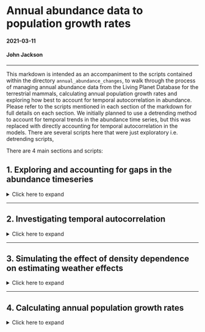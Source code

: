 # Annual abundance data to population growth rates
#### 2021-03-11 
#### John Jackson

---

This markdown is intended as an accompaniment to the scripts contained within the directory `annual_abundance_changes`, to walk through the process of managing annual abundance data from the Living Planet Database for the terrestrial mammals, calculating annual population growth rates and exploring how best to account for temporal autocorrelation in abundance. Please refer to the scripts mentioned in each section of the markdown for full details on each section. We initially planned to use a detrending method to account for temporal trends in the abundance time series, but this was replaced with directly accounting for temporal autocorrelation in the models. There are several scripts here that were just exploratory i.e. detrending scripts,

There are 4 main sections and scripts:

## 1. Exploring and accounting for gaps in the abundance timeseries
<details>
  <summary>Click here to expand</summary>

### `timeseries_gap_exploration.R`

For our record question of how weather influences annual population changes in vertebrates, one potential problem with the vertebrate abundance data from the Living Planet Database is that there are gaps in the timeseries. The number of these gaps and the way we deal with them is important. This first section is intended to explore the pervasiveness of these gaps across our records, and deal with them in an appropriate way for further analysis.

We first have to restrict the data to only include records that have sufficient data with which to explore annual changes abundance in relation to CHELSA weather data. We only include observations that overlap with the CHELSA data i.e. between 1979-2013, and those that have 5 or more years (first pass) of abundance data:

```
mam <- mam %>% 
  filter(year >= 1979 & year <= 2013) %>% # important to do this first
  group_by(ID) %>% 
  mutate(n = n()) %>% 
  ungroup() %>% 
  filter(n >= 5) %>% 
  dplyr::select(-n)
```

Now we present the example of a population timeseries with 5 observations of population density from the Fossa (Cryptoprocta ferox), which is endemic to Madagascar. There are 5 observations between 2008 and 2013.

<img src="../plots/annual_abundance/timeseries_gaps/fossa_timeseries.jpeg" width="600"/>

However, we have a gap in the data in 2009. We could interpolate this value when we detrend the timeseries, but since we are investigating changes in annual abundance, we are actually interested in annual deviation in abundance. Therefore, a better strategy is to map these gaps across all of our records and investigate if there is a way of splitting the timeseries up when we investigate the effect of weather.

We make use of the differences in the $years column to split each record's timeseries in to blocks. We compute some summary statistics for each record `mam_gaps`, including the number of these blocks, the proportion of the data that is a timeseries with 1-year transitions, and the longest continuous block in the record. In `mam_blocks`, we record all the blocks for each record and keep the raw data:

```
mam_gaps <- mam %>% 
  group_by(ID) %>% 
  group_modify(~{
    cyears = .$year
    diff_cyears = diff(cyears)
    cumsum_blocks = cumsum(c(1, diff_cyears != 1))
    
    summarise(., Binomial = Binomial[1],
              study_length = length(cyears),
              no_consecutive_blocks = n_distinct(cumsum_blocks),
              prop_1year_transitions = sum(diff_cyears == 1)/ length(diff_cyears),
              longest_block = max(table(cumsum_blocks)))
  }) %>% 
  ungroup()

mam_blocks <- mam %>% 
  group_by(ID) %>%
  mutate(block = cumsum(c(1, diff(year) != 1)),
         max_block = max(block)) %>% 
  ungroup() %>% 
  dplyr::select(ID, Binomial, Order, ln_abundance, 
                year, block, max_block) %>% 
  left_join(x = ., y = dplyr::select(mam_gaps, -c(Binomial, no_consecutive_blocks)),
            by = "ID") %>% 
  arrange(desc(longest_block)) %>% 
  mutate(ID = factor(ID, levels = unique(.$ID)))
```
### Time series gap summaries

Encouragingly, the majority of the data is occurring in continuous blocks with 1-year transitions. Here we have the distribution of the proportion of each record that is occurring in 1-year transitions. We can see that the majority have all their data as 1-year transitions. Furthermore >76% (870) of the records have more than 2 thirds of their data in 1-year transitions.

<img src="../plots/annual_abundance/timeseries_gaps/Proportion_1year_transitions.jpeg" width="700" />

However, this doesn't quite give us the full picture because we also need to know how many blocks each timeseries occurs in. Here we plot the number of blocks that each record occurs in against the number of years in its longest block. The colour denotes the proportion of the timeseries occurring in 1-year transitions.

<img src="../plots/annual_abundance/timeseries_gaps/Consecutive_blocks.jpeg" width="700" />

So it does appear that there are some records that are primarily in timeseries with 1-year transitions (lighter colours), but do occur over quite a few blocks of observations. We can also plot these blocks of observations as timelines, where we see the years of data for each record ID. I have split these up based on the number of blocks that the timeseries occurs in for ease. Here first you have the records that are just occurring in 1 consecutive block. Points and lines indicate where there is data for each record ID (row).

<img src="../plots/annual_abundance/timeseries_gaps/record_timelines/1_consecutive_block_timeline.jpeg" width="700" />

These are the 'gold standard' records that occur solely in one consecutive chain of annual observations (with more than 10 years of data). However, the picture becomes a little bit more complex when we look at records that occur in a greater number of blocks. Here you can see the records that occur in 5 blocks.

<img src="../plots/annual_abundance/timeseries_gaps/record_timelines/5_consecutive_block_timeline.jpeg" width="700" />

We can see here that there are scenarios where there are longer consecutive blocks of observations, with smaller satellite blocks that have fewer observations. Furthermore, we can see in records with more blocks, there are situations where there are several separate blocks of 1-year transitions, but that many blocks have less than 5 observations.

### Data selection

We are selecting data based on the sizes of the blocks for each record - We only want to retain blocks within a record that have 10 or more consecutive annual observations.

```
# IDs and blocks that we want to keep - 502 out of 2756 ID-block combinations
ID_block_keep <- mam_blocks %>% 
  mutate(ID = as.numeric(as.character(ID))) %>% 
  group_by(ID, block) %>% 
  summarise(ID_block = paste0(ID[1],"_",block[1]),
            block_keep = if_else(n() >= 10, 1, 0)) %>%
  ungroup() %>% 
  filter(block_keep == 1)

# Restricting the dataset
mam_IDblocks <- mam %>% 
  group_by(ID) %>%
  mutate(block = cumsum(c(1, diff(year) != 1)),
         ID_block = paste0(ID[1],"_",block)) %>% 
  ungroup() %>% 
  filter(ID_block %in% ID_block_keep$ID_block == T) %>% 
  select(1,21,22,2:9,11:20)

```

This gives us a final dataset with which to assess how weather affects changes in abundance, stored in `mammal`. Each Study has consecutive blocks within the study with at least ten years of data within them. Here is a comparison to the initial raw data:

![](../plots/annual_abundance/data_summary.jpeg)

This equates to 38% of the initial observations, 20% of the initial records, and 31% of the species.

</details>

---

## 2. Investigating temporal autocorrelation
<details>
  <summary>Click here to expand</summary>

### `timeseries_models_test.R`

Because we are working with abundance timeseries, accounting for and exploring the temporal autocorrelation in the timeseries is crucial for the study. We can treat each block in each record explicitly as a timeseries object, investigate whether we have evidence for temporal autocorrelation, and then fit an Autoregressive timeseries model.

First, we apply the `acf` function to each of the record blocks to investigate temporal autocorrelation. We only explored up to a lag of 4 years here, because there was insufficient data for most studies to explore a greater number of lags. The acf function computes the correlation for a vector at all specified lags. We then have to use `qnorm` at the 95% confidence limit with the sample size to give the confidence limit, or level of significance. This is done both for each vector, and as a general confidence limit for the median record length (14 years). Absolute correlation values above this limit are significant.

```
# Applying acf over all studies and returning data
mam_acf <- mam_IDblocks %>% 
  group_by(ID_block) %>% 
  group_modify(~{
    cab = .$ln_abundance
    
    cacf = acf(cab, lag.max = 4, plot = F)
    
    tibble(dplyr::select(., c(3:8, 13, 14))[1,],
           lag = cacf$lag, cor = cacf$acf, 
           ci = qnorm(0.975)/sqrt(length(cab)),
           n_obs = length(cab))
  }) 

ci_median <- qnorm(0.975)/sqrt(14) # confidence limit for the median record with 14 obs
```

We can then plot out the autocorrelation for each of the studies, and the proportion that are significant at each time lag. Here you have the absolute correlation coefficient at each lag for each record, and the dashed line is the significance confidence level for the median study length. Then you have the proportion of the studies at each lag that are significant based on their record length.

<img src="../plots/annual_abundance/timeseries_model_testing/temporal_autocorrelation.jpeg" width="700"/>

So it seems like we have good evidence from a reasonable proportion of records (>25%) that there is temporal autocorrelation at a lag of one year. However, beyond a single year of lag, the absolute correlation and proportion of significant records drops substantially. This is most likely due to the fact we are dealing with annual data, and the restrictive sample size of each record.

Therefore, we conclude it is important to incorporate temporal autocorrelation of lag 1. We can take this further by fitting explicit order 1 autoregressive models, AR(1), to each ~stationary timeseries (have to exclude a couple of studies which seem to exhibit exponential growth). We can then compare the predictive performance (AIC here) of the AR(1) models to a white noise (WN) model, which just assumes random noise with a normal distribution at a specified mean and variance.

```
# Fitting AR models for all ID_blocks and returning model selection data
mam_ARmodels <- mam_IDblocks %>% 
  # Have to exclude these studies that have stange problem that prevents ML being fit - exp growth???
  filter(ID_block != "11175_1" & ID_block != "10734_1" & ID_block != "4803_1") %>% 
  group_by(ID_block) %>% 
  group_modify(~{
    #convert abundance to a timeseries
    cts = ts(.$ln_abundance)
    
    # fit autoregressive model and NULL model of white noise
    mod_AR = arima(cts, order = c(1,0,0), method = "ML")
    mod_WN = arima(cts, order = c(0,0,0), method = "ML")
    
    tibble(dplyr::select(., c(3:8, 13, 14))[1,],
           coef_AR = coef(mod_AR)[1],
           AIC_AR = AIC(mod_AR), AIC_WN = AIC(mod_WN),
           n_obs = length(cts))
  }) %>% ungroup() %>% 
  mutate(dAIC = AIC_AR - AIC_WN,
         n_gr = n_obs - (n_obs %% 5))
```

The AIC here gives us the predictive performance of the AR(1) and WN models for each record. Lower AIC values indicate improved predictive performance, and we consider a difference of >=2 to indicate improved predictive performance. Here are the results across the studies, grouped by the length of the study in 5-year bins. You have the difference in AIC for each study (points) as well as a density violin across each bin. The black horizontal line is a difference of 2.

<img src="../plots/annual_abundance/timeseries_model_testing/AIC_AR.jpeg" width="700"/>

We can see that just under 50% of the records have statistical support for an AR(1) model compared to white noise. This suggests that it is important to incorporate lag 1 autocorrelation in abundance when exploring annual weather effects.

</details>

---

## 3. Simulating the effect of density dependence on estimating weather effects
<details>
  <summary>Click here to expand</summary>

### `density_dependence_simulation.R`

Following on from the investigation of temporal autocorrelation in abundance measures in the LPD data, a pervasive feature of population dynamics that manifests in temporally autocorrelated abundance is density dependence. Investigating density dependence directly is beyond the scope of this study. Instead however, we wanted to investigate whether the presence of density dependence in the system had the potential to bias any estimates of weather effects on abundance changes.

Here, we used a simulation following the advice of Dr. Dylan Childs to test whether the presence of density dependence might bias our estimation of weather effects on abundance changes. The aim here is to simulate a number (`n_sims = 1000`) of timeseries that have both a given strength of density dependence (`bDD`), and an effect of the environment on abundance changes (`bENV`). Given these parameters and some variance/noise, we simulate timeseries and then look at whether retrofitting a linear model to the timeseries enables us to accurately estimate the environmental effect. In other words, does the presence of density dependence prevent us from estimating the weather effects accurately.

The simulation has the following starting parameters:

```
t_step = 5       # timestep i.e. the length of each timeseries (here years) - testing with 5 to start with

p <- list()      # parameters for our models
p$b0 <- 1        # Initial value to feed to the density dependence
p$bDD <- 0.5     # coefficient for density dependence
p$bENV <- 0.2    # coefficient for the environment
p$sigma <- 1     # noise variance
p$sigmaENV <- 1  # environmental variance

x0 <- 2.0        # starting abundance

n_sims <- 1000   # number of simulations
```

Then we want to create functions that i) generate our timeseries/environmental data using the parameters defined above, ii) runs a linear model to estimate the effect of the environment and density dependence, and the iii) run the simulation and pull out the necessary coefficients from the retrofit model.

```
## Iteration function to create the two components of the model
iter <- function(p, x0, t_step) {
  x    <- numeric(t_step + 1)
  env  <- rnorm(t_step + 1, 0, p$sigmaENV)
  x[1] <- x0
  noise <- rnorm(t_step, 0, p$sigma)
  for (t  in seq_len(t_step)) {
    x[t+1] <- p$b0 + (1 - p$bDD) * x[t] + p$bENV * env[t] + noise[t]
  }
  list("x" = x, "env" = env)
}

## Fit the model function 
fit_mod <- function (p, x, beta) {
  unname(coef(lm(diff(x$x) ~ x$x[-(length(x$x))] + x$env[-(length(x$env))])))[beta]
}

## Function to run the simulation and pull out the necessary values
run_sim <- function(p, x0, t_step, n_sims, beta) {
  slopes <- numeric(n_sims)
  for (i in seq_len(n_sims)){
    x <- iter(p, x0, t_step)
    slopes[i] <- fit_mod(p, x, beta = beta)
  }
  slopes
}
```

Then, we ran this simulation for varying lengths of timeseries (5,10,20,50,100 and 1000 years) and looked at the coefficients generated in the model relative to the parameters put in. You can see the results here for estimated the environmental effect (`bENV`)

<img src="../plots/annual_abundance/Accounting_for_autocorrelation_testing/Environment_coefficient_simulation.jpeg" width="700"/>

and for the density dependence effect (`bDD`)

<img src="../plots/annual_abundance/Accounting_for_autocorrelation_testing/DD_coefficient_simulation.jpeg" width="700"/>

Where the dashed line is the simulation retrofit coefficient, and the solid line is the actual model parameter. You can see from the upper figure that for the environmental effect, even for short timeseries the estimation of an environmental effect is not hindered by the presence of density dependence. This is good news for our estimation of weather effects on population growth rates for the LPD data. However, this is not the case for density dependence estimation, which is really affected by the length of the timeseries. Very hard to accurately estimate density dependence from small timeseries.

Together with the results of section 2, this suggests that accounting for temporal autocorrelation in abundance (with lag 1) should be sufficient to estimate weather effects on abundance changes.

</details>

---

## 4. Calculating annual population growth rates
<details>
  <summary>Click here to expand</summary>

### `annual_population_growth_rate.R`

Using the abundance data that has been split in to consecutive blocks, we will calculate per-capita annual population growth rates, which we will then relate to annual weather data. This is calculated as r = N~t+1~/N~t~ , where N is the abundance on the ln scale at time t. We store the results in the `mammal` data frame for future reference.

```
mammal <- mam_IDblocks %>% 
  group_by(ID_block) %>% 
  group_modify(~{
    t0 <- .$ln_abundance[-(length(.$ln_abundance))]
    t1 <- .$ln_abundance[-1]
    
    mutate(., pop_growth_rate = c(t1/t0,NA))
  }) %>% 
  ungroup() %>% 
  filter(is.na(pop_growth_rate) == F)
```

This per-capita growth rate gives us a response variable with which to explore weather effects. The per-capita growth rates are distributed as follows:

<img src="../plots/annual_abundance/annual_population_growth_rates/pop_growth_rate_histogram.jpeg" width="600"/>

We can also explore the relationship between population growth rate and abundance, which gives us an indication of how density dependence may be acting across our abundance timeseries. Each point here is one year (t) of each record.

<img src="../plots/annual_abundance/annual_population_growth_rates/density_dependence_mam.jpeg" width="700"/>

We can see evidence of a slight negative trend between abundance and population growth, indicative of negative density dependence.

### Odd population growth rates and 0's in the raw data

On inspection of the histogram of our per-capita population growth rates, while the vast majority of the data falls within a reasonable range, we can see that there are a number of odd population growth rates, at both tails of the distribution. In order to explore this in a little bit more detail, lets have a look at the density of these per-capita population growth rates.

<img src="../plots/annual_abundance/annual_population_growth_rates/population_growth_rate_distribution.jpeg" width="700"/>

We can see that the vast vast majority of the data is centered around a population growth rate of 1 indicating no annual change. The dashed lines here are the 1% and 99% quantiles of the population growth rates, indicating that 98% of the data is occurring between a population growth rate of **0.54 and 1.9**. This makes sense - in a single year we perhaps do not expect that many timeseries observations display a change in abundance great than a factor of 2, which if true would indicate very very rapid population changes.

We can see that there are a number of points outside of this range however, and also some annual population changes well outside of this range that deserve some exploration. So, we can pull out all of the timeseries observations where there these per-capita population growth rates lying outside of this range:

```
# The quantiles
mamquant <- tibble(quant = quantile(mammal$pop_growth_rate, probs = c(0.01,0.99)))

# Pull out the ID blocks below-above the 1%-99% quantiles 
unusual_pop_growth <- mammal %>% 
  filter(pop_growth_rate > mamquant$quant[2] | 
           pop_growth_rate < mamquant$quant[1]) 

# and the raw abundance changes
unusual_dat <- mam_IDblocks %>% 
  filter(ID_block %in% unusual_pop_growth$ID_block == TRUE)
```

And then we can have a look at the timeseries where there are these rapid population changes. Below is the timeseries of ln Abundance for all records that have at least one population growth rate outside of the normal range. Each panel is a record, and the black line is their full timeseries. The coloured points are the years with odd population growth rate observations, where the colour of the point is the population growth rate.

<img src="../plots/annual_abundance/annual_population_growth_rates/unusual_abundance_changes.jpeg" width="900"/>

For quite a few of these records, we can see that the rapid increases/decreases are real and for the populations, and probably just because of quite rapid fluctuations in the population from year to year. A good example of a record like this is **18740_1**. However, there are several suspicious examples. It seems there are some records where the ln abundance drops to 1, which indicates a **raw abundance of 0**. Here, because of the log transformation, this means there are huge huge jumps in the population when it drops to 0. Furthermore, we are unsure whether these are *true* 0s, or instead reflect sampling variation i.e. years where individuals were not recorded and should have missing data but have been recorded as 0 by accident. A good example of a key candidate for this is record **9888_1**, where there are biannual drops in the population to 0. This is highly unlikely, especially because this is a population of lions, for which abundance is expected to be more stable that 5-fold changes in abundance in a single year.

The key seems to be in abundance timeseries where there are 0s. Indeed, when we restrict to look at only records with 0s in the raw abundance data, the very same populations come up. Here are the abundance timeseries for records with raw 0s:

<img src="../plots/annual_abundance/annual_population_growth_rates/raw0_abundance.jpeg" width="1000"/>

The 0 abundances map very well to the extreme population growth rates. Now we need to find a reliable way of removing suspicious records, because unfortunately detailed information about the sampling regime is not given in the meta data `mam_meta`. 

The really extreme population growth rates seem to be coming from records that have a large proportion of 0s, and those with long continuous periods with raw 0s. Lets look at the proportion of raw abundance data that is 0 in all of these records, with the 75% quantile showed with the vertical line:

<img src="../plots/annual_abundance/annual_population_growth_rates/raw0_proportion.jpeg" width="800"/>

Similar suspects are present, including **9888_1**. So we will use this criteria to restrict the raw population growth data for our models. More specifically, **we removed raw 0s from records where there was >30% of the record with 0s**. So, we will remove any observations with a 0. But then, we need to retain our criteria of >10 years of population data for our analysis. This means that the majority of these suspect records need to be deleted, except for **9887_1**, for which the first half only needs to be deleted.

```
# Full Record Unreliable
full_unreliable <- c("10096_1", "17787_1", "23155_2", "23156_2", 
                     "5835_1", "8103_1", "9863_1", "9888_1")

# Part of record unreliable - early part of record 9887_1
years_unreliable_9887_1 <- (mam_IDblocks %>% filter(ID_block == "9887_1" 
                                                    & raw_abundance == 0))$year

## Restrict population growth data 
mammal <- mammal %>% 
  filter(!((ID_block %in% full_unreliable == TRUE) |
           (ID_block == "9887_1" & year %in% years_unreliable_9887_1 == TRUE)))
```

This gives `mammal`, our prepared data for analysis with annual per-capita population growth rates from ln Abundance

</details>





